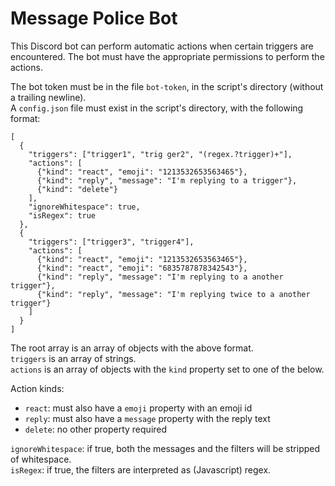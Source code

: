 # Message Police Bot

This Discord bot can perform automatic actions when certain triggers are encountered.
The bot must have the appropriate permissions to perform the actions.

The bot token must be in the file `bot-token`, in the script's directory (without a trailing newline).  
A `config.json` file must exist in the script's directory, with the following format:
```
[
  {
    "triggers": ["trigger1", "trig ger2", "(regex.?trigger)+"],
    "actions": [
      {"kind": "react", "emoji": "1213532653563465"},
      {"kind": "reply", "message": "I'm replying to a trigger"},
      {"kind": "delete"}
    ],
    "ignoreWhitespace": true,
    "isRegex": true
  },
  {
    "triggers": ["trigger3", "trigger4"],
    "actions": [
      {"kind": "react", "emoji": "1213532653563465"},
      {"kind": "react", "emoji": "6835787878342543"},
      {"kind": "reply", "message": "I'm replying to a another trigger"},
      {"kind": "reply", "message": "I'm replying twice to a another trigger"}
    ]
  }
]
```

The root array is an array of objects with the above format.  
`triggers` is an array of strings.  
`actions` is an array of objects with the `kind` property set to one of the below.

Action kinds:
- `react`: must also have a `emoji` property with an emoji id
- `reply`: must also have a `message` property with the reply text
- `delete`: no other property required

`ignoreWhitespace`: if true, both the messages and the filters will be stripped of whitespace.  
`isRegex`: if true, the filters are interpreted as (Javascript) regex.
